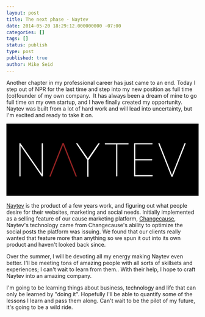 ```yaml
---
layout: post
title: The next phase - Naytev
date: 2014-05-20 18:29:12.000000000 -07:00
categories: []
tags: []
status: publish
type: post
published: true
author: Mike Seid
---
```

Another chapter in my professional career has just came to an end. Today I step out of NPR for the last time and step into my new position as full time (co)founder of my own company.  It has always been a dream of mine to go full time on my own startup, and I have finally created my opportunity. Naytev was built from a lot of hard work and will lead into uncertainty, but I'm excited and ready to take it on.

[![Naytev](/assets/naytevstickerformike.png)](http://www.naytev.com)

[Naytev](http://www.naytev.com) is the product of a few years work, and figuring out what people desire for their websites, marketing and social needs. Initially implemented as a selling feature of our cause marketing platform, [Changecause](https://changecause.com/), Naytev's technology came from Changecause's ability to optimize the social posts the platform was issuing. We found that our clients really wanted that feature more than anything so we spun it out into its own product and haven't looked back since.

Over the summer, I will be devoting all my energy making Naytev even better. I'll be meeting tons of amazing people with all sorts of skillsets and experiences; I can't wait to learn from them.. With their help, I hope to craft Naytev into an amazing company. 

I'm going to be learning things about business, technology and life that can only be learned by "doing it". Hopefully I'll be able to quantify some of the lessons I learn and pass them along. Can't wait to be the pilot of my future, it's going to be a wild ride.